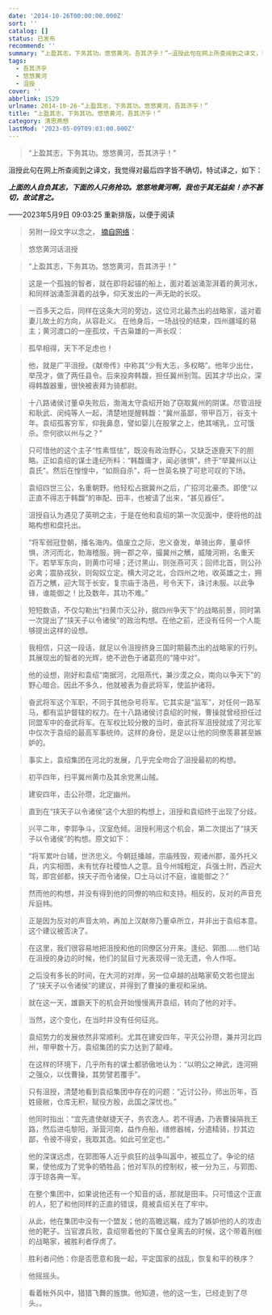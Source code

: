 ```yaml
---
date: '2014-10-26T00:00:00.000Z'
sort: ''
catalog: []
status: 已发布
recommend: ''
summary: “上盈其志，下务其功。悠悠黄河，吾其济乎！”–沮授此句在网上所查阅到之译文，我觉得对最后四字皆不确切，特试译之，如下
tags:
  - 吾其济乎
  - 悠悠黄河
  - 沮授
cover: ''
abbrlink: 1529
urlname: 2014-10-26-“上盈其志，下务其功。悠悠黄河，吾其济乎！”
title: “上盈其志，下务其功。悠悠黄河，吾其济乎！”
category: 清思燕想
lastMod: '2023-05-09T09:03:00.000Z'
---
```


> “上盈其志，下务其功。悠悠黄河，吾其济乎！”


沮授此句在网上所查阅到之译文，我觉得对最后四字皆不确切，特试译之，如下：


_**上面的人自负其志，下面的人只务抢功。悠悠地黄河啊，我也于其无益矣！亦不甚切，故试言之。**_


——2023年5月9日 09:03:25 重新排版，以便于阅读


> 另附一段文字以念之， [摘自网络](http://tieba.baidu.com/p/149926020)：


> 悠悠黄河话沮授


> “上盈其志，下务其功。悠悠黄河，吾其济乎！” 


> 这是一个孤独的智者，就在即将起锚的船上，面对着汹涌澎湃着的黄河水，和同样汹涌澎湃着的战争，仰天发出的一声无助的长叹。


> 一百多天之后，同样在这条大河的旁边，这位河北最杰出的战略家，遥对着妻儿故土的方向，从容赴义。 在他身后，一场战役的结束，四州疆域的易主；黄河渡口的一座孤坟，千古枭雄的一声长叹： 


> 孤早相得，天下不足虑也！ 


> 他，就是广平沮授。《献帝传》中称其“少有大志，多权略”。他年少出仕，举茂才，做了两任县令。后来投奔韩馥，担任冀州别驾。因其才华出众，深得韩馥器重，很快被表拜为骑都尉。 


> 十八路诸侯讨董卓失败后，渤海太守袁绍开始了窃取冀州的阴谋。尽管沮授和耿武、闵纯等人一起，清楚地提醒韩馥：“冀州虽鄙，带甲百万，谷支十年。袁绍孤客穷军，仰我鼻息，譬如婴儿在股掌之上，绝其哺乳，立可饿杀。奈何欲以州与之？” 


> 只可惜他的这个主子“性素恇怯”，既没有政治野心，又缺乏逐鹿天下的胆略。正如袁绍的谋士逢纪所料：“韩馥庸才，闻必骇惧”，终于“举冀州以让袁氏”。然后在惶惶中，“如厕自杀”，将一世英名换了可悲可叹的下场。


> 袁绍四世三公，名重朝野。他轻松占据冀州之后，广招河北豪杰。即使“以正直不得志于韩馥”的审配、田丰，也被请了出来，“甚见器任”。 


> 沮授自认为遇见了英明之主，于是在他和袁绍的第一次见面中，便将他的战略构想和盘托出。 


> “将军弱冠登朝，播名海内。值废立之际，忠义奋发，单骑出奔，董卓怀惧，济河而北，勃海稽服。拥一郡之卒，撮冀州之觽，威陵河朔，名重天下。若举军东向，则黄巾可埽；还讨黑山，则张燕可灭；回师北首，则公孙必禽；震胁戎狄，则匈奴立定。横大河之北，合四州之地，收英雄之士，拥百万之觽，迎大驾于长安，复宗庙于洛邑，号令天下，诛讨未服。以此争锋，谁能御之！比及数年，其功不难。” 


> 短短数语，不仅勾勒出“扫黄巾灭公孙，据四州争天下”的战略前景，同时第一次提出了“挟天子以令诸侯”的政治构想。在他之前，还没有任何一个人能够提出这样的设想。 


> 我相信，只这一段话，就足以令沮授挤身三国时期最杰出的战略家的行列。其展现出的智者的光辉，绝不逊色于诸葛亮的“隆中对”。 


> 他的设想，刚好和袁绍“南据河，北阻燕代，兼沙漠之众，南向以争天下”的野心暗合。因此不多久，他就被表为奋武将军，使监护诸将。 


> 奋武将军这个军职，不同于其他杂号将军。它其实是“监军”，对任何一路军马，都有监护督辖的权力。在十八路诸侯讨袁绍的时候，曹操就曾经担任过同盟军中的奋武将军。在军权比较分散的当时，奋武将军沮授就成了河北军中仅次于袁绍的最高军事统帅。这样的身份，是足以让他的同僚羡慕甚至嫉妒的。 


> 事实上，袁绍集团在河北的发展，几乎完全吻合了沮授最初的构想。 


> 初平四年，扫平冀州黄巾及其余党黑山贼。


> 建安四年，击公孙瓒，北定幽州。


>  直到在“挟天子以令诸侯”这个大胆的构想上，沮授和袁绍终于出现了分歧。


> 兴平二年，李郭争斗，汉室危倾。沮授利用这个机会，第二次提出了“挟天子以令诸侯”的构想。原文如下： 


> “将军累叶台辅，世济忠义。今朝廷播越，宗庙残毁，观诸州郡，虽外托义兵，内实相图，未有忧存社稷恤人之意。且今州城粗定，兵强士附，西迎大驾，即宫邺都，挟天子而令诸侯，□士马以讨不庭，谁能御之？” 


>  然而他的构想，并没有得到他的同僚的响应和支持。相反的，反对的声音充斥庭帏。 


> 正是因为反对的声音太响，再加上汉献帝乃董卓所立，并非出于袁绍本意。这个建议被否决了。 


> 在这里，我们很容易地把沮授和他的同僚区分开来。逢纪、郭图……他们站在沮授的身边的时候，他们的鼠目寸光表现得一览无遗，令人作呕。 


> 之后没有多长的时间，在大河的对岸，另一位卓越的战略家荀文若也提出了“挟天子以令诸侯”的建议，并得到了曹操的重视和采纳。


> 就在这一天，雄霸天下的机会开始慢慢离开袁绍，转向了他的对手。 


> 当然，这个变化，在当时并没有任何征兆。 


>  袁绍势力的发展依然非常顺利。尤其在建安四年，平灭公孙瓒，兼并河北四州，带甲数十万，袁绍集团的实力达到了颠峰。 


> 在这样的环境下，几乎所有的谋士都骄傲地认为：“以明公之神武，连河朔之强众，以伐曹操，其势譬若覆手”。 


> 只有沮授，清楚地看到袁绍集团中存在的问题：“近讨公孙，师出历年，百姓疲敝，仓库无积，赋役方殷，此国之深忧也。” 


> 他同时指出：“宜先遣使献捷天子，务农逸人。若不得通，乃表曹操隔我王路，然后进屯黎阳，渐营河南，益作舟船，缮修器械，分遣精骑，抄其边鄙，令彼不得安，我取其逸。如此可坐定也。” 


> 他的深谋远虑，在郭图等人近乎疯狂的战争叫嚣中，被孤立了。争论的结果，使他成为了党争的牺牲品；他对军队的控制权，被一分为三，与郭图、淳于琼各典一军。 


> 在整个集团中，如果说他还有一个知音的话，那就是田丰。只可惜这个正直的人，犯了和他同样的正直的错误，竟被袁绍关在了牢中。 


> 从此，他在集团中没有一个盟友；他的高瞻远瞩，成为了嫉妒他的人的攻击他的靶子。当官渡兵败，袁绍带着他的下属仓皇离去的时候，这个带着刑枷的战略家，被胜利者俘虏了。 


> 胜利者问他：你是否愿意和我一起，平定国家的战乱，恢复和平的秩序？


> 他摇摇头。


> 看着帐外风中，猎猎飞舞的旌旗。他知道，他的这一生，已经走到了尽头。。


